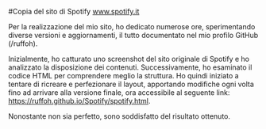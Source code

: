 #Copia del sito di Spotify www.spotify.it

Per la realizzazione del mio sito, ho dedicato numerose ore, sperimentando diverse versioni e aggiornamenti, il tutto documentato nel mio profilo GitHub (/ruffoh).

Inizialmente, ho catturato uno screenshot del sito originale di Spotify e ho analizzato la disposizione dei contenuti. Successivamente, ho esaminato il codice HTML per comprendere meglio la struttura. Ho quindi iniziato a tentare di ricreare e perfezionare il layout, apportando modifiche ogni volta fino ad arrivare alla versione finale, ora accessibile al seguente link: https://ruffoh.github.io/Spotify/spotify.html.

Nonostante non sia perfetto, sono soddisfatto del risultato ottenuto.
